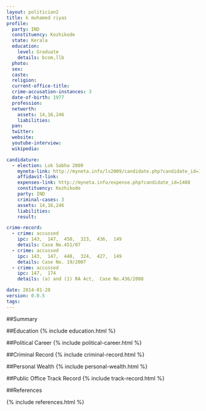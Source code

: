 ```yaml
---
layout: politician2
title: k muhamed riyas
profile: 
  party: IND
  constituency: Kozhikode
  state: Kerala
  education: 
    level: Graduate
    details: bcom,llb
  photo: 
  sex: 
  caste: 
  religion: 
  current-office-title: 
  crime-accusation-instances: 3
  date-of-birth: 1977
  profession: 
  networth: 
    assets: 14,16,246
    liabilities: 
  pan: 
  twitter: 
  website: 
  youtube-interview: 
  wikipedia: 

candidature: 
  - election: Lok Sabha 2009
    myneta-link: http://myneta.info/ls2009/candidate.php?candidate_id=1488
    affidavit-link: 
    expenses-link: http://myneta.info/expense.php?candidate_id=1488
    constituency: Kozhikode 
    party: IND
    criminal-cases: 3
    assets: 14,16,246
    liabilities: 
    result:  

crime-record: 
  - crime: accussed
    ipc: 143,  147,  450,  323,  436,  149
    details: Case No.451/07 
  - crime: accussed
    ipc: 143,  147,  448,  324,  427,  149
    details: Case No. 19/2007 
  - crime: accussed
    ipc: 147,  174
    details: (a) and (1) RA Act,  Case No.436/2008 

date: 2014-01-28
version: 0.0.5
tags: 
---
```

##Summary


##Education
{% include education.html %}


##Political Career
{% include political-career.html %}


##Criminal Record
{% include criminal-record.html %}


##Personal Wealth
{% include personal-wealth.html %}


##Public Office Track Record
{% include track-record.html %}


##References


{% include references.html %}